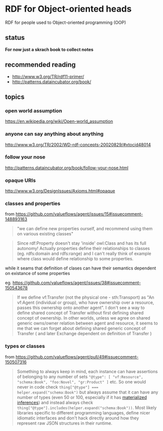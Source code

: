 # RDF for Object-oriented heads
RDF for people used to Object-oriented programming (OOP)

## status

**For now just a skrach book to collect notes**

## recommended reading

* http://www.w3.org/TR/rdf11-primer/
* http://patterns.dataincubator.org/book/

## topics

### open world assumption

https://en.wikipedia.org/wiki/Open-world_assumption

### anyone can say anything about anything

http://www.w3.org/TR/2002/WD-rdf-concepts-20020829/#xtocid48014

### follow your nose

http://patterns.dataincubator.org/book/follow-your-nose.html

### opaque URIs

http://www.w3.org/DesignIssues/Axioms.html#opaque

### classes and properties

from https://github.com/valueflows/agent/issues/15#issuecomment-148893163

> "we can define new properties ourself, and recommend using them on various existing classes"

> Since rdf:Property doesn't stay 'inside' owl:Class and has its full autonomy! Actually properties define their relationships to classes (eg. rdfs:domain and rdfs:range) and I can't really think of example where class would define relationship to some properties.

while it seams that definition of clases can have their semantics dependent on existance of some properties 

eg. https://github.com/valueflows/agent/issues/38#issuecomment-150543678

> If we define vf:Transfer (not the physical one - sth:Transport) as "An vf:Agent (individual or group), who have ownership over a resource, passes this ownership onto another agent". I don't see a way to define shared concept of Transfer without first defining shared concept of ownership. In other worlds, unless we agree on shared generic owns/owner relation between agent and resource, it seems to me that we can forget about defining shared generic concept of Transfer ( and later Exchange dependent on definition of Transfer )


### types or classes 

from https://github.com/valueflows/agent/pull/49#issuecomment-150507316

> Something to always keep in mind, each instance can have assertions of belonging to any number of sets `"@type": [ "vf:Resource", "schema:Book", "foo:Novel", "gr:Product" ]` etc.
So one would never in code check `thing["@type"] === helper.expand("schema:Book")` but always assume that it can have any number of types (even 50 or 100, especially if it has [materialized inferences](http://patterns.dataincubator.org/book/materialize-inferences.html)) and instead always check `thing["@type"].includes(helper.expand("schema:Book"))`. Most likely libraries specific to different programming languages, define nicer idiomatic interfaces and don't hack directly around how they represent raw JSON structures in their runtime.
